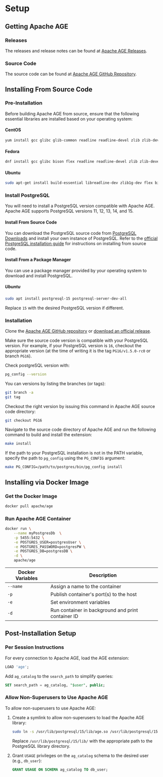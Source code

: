 # Setup

## Getting Apache AGE

### Releases

The releases and release notes can be found at [Apache AGE Releases](https://github.com/apache/age/releases).

### Source Code

The source code can be found at [Apache AGE GitHub Repository](https://github.com/apache/age).

## Installing From Source Code

### Pre-Installation

Before building Apache AGE from source, ensure that the following essential libraries are installed based on your operating system:

#### CentOS

```bash
yum install gcc glibc glib-common readline readline-devel zlib zlib-devel flex bison
```

#### Fedora

```bash
dnf install gcc glibc bison flex readline readline-devel zlib zlib-devel
```

#### Ubuntu

```bash
sudo apt-get install build-essential libreadline-dev zlib1g-dev flex bison
```

### Install PostgreSQL

You will need to install a PostgreSQL version compatible with Apache AGE. Apache AGE supports PostgreSQL versions 11, 12, 13, 14, and 15.

#### Install From Source Code

You can download the PostgreSQL source code from [PostgreSQL Downloads](https://www.postgresql.org/download/) and install your own instance of PostgreSQL. Refer to the [official PostgreSQL installation guide](https://www.postgresql.org/docs/15/installation.html) for instructions on installing from source code.

#### Install From a Package Manager

You can use a package manager provided by your operating system to download and install PostgreSQL.

##### Ubuntu

```bash
sudo apt install postgresql-15 postgresql-server-dev-all
```

Replace `15` with the desired PostgreSQL version if different.

### Installation

Clone the [Apache AGE GitHub repository](https://github.com/apache/age) or [download an official release](https://github.com/apache/age/releases).

Make sure the source code version is compatible with your PostgreSQL version.
For example, if your PostgreSQL version is `16`, checkout the appropriate version (at the time of writing it is the tag `PG16/v1.5.0-rc0` or branch `PG16`).

Check postgreSQL version with:
```bash
pg_config --version
```

You can versions by listing the branches (or tags):
```bash
git branch -a
git tag
```

Checkout the right version by issuing this command in Apache AGE source code directory:
```bash
git checkout PG16
```

Navigate to the source code directory of Apache AGE and run the following command to build and install the extension:

```bash
make install
```

If the path to your PostgreSQL installation is not in the PATH variable, specify the path to `pg_config` using the `PG_CONFIG` argument:

```bash
make PG_CONFIG=/path/to/postgres/bin/pg_config install
```

## Installing via Docker Image

### Get the Docker Image

```bash
docker pull apache/age
```

### Run Apache AGE Container

```bash
docker run \
    --name myPostgresDb  \
    -p 5455:5432 \
    -e POSTGRES_USER=postgresUser \
    -e POSTGRES_PASSWORD=postgresPW \
    -e POSTGRES_DB=postgresDB \
    -d \
    apache/age
```

| Docker Variables | Description                                        |
| ---------------- | -------------------------------------------------- |
| `--name `        | Assign a name to the container                     |
| `-p`             | Publish container's port(s) to the host            |
| `-e`             | Set environment variables                          |
| `-d`             | Run container in background and print container ID |

## Post-Installation Setup

### Per Session Instructions

For every connection to Apache AGE, load the AGE extension:

```sql
LOAD 'age';
```

Add `ag_catalog` to the `search_path` to simplify queries:

```sql
SET search_path = ag_catalog, "$user", public;
```

### Allow Non-Superusers to Use Apache AGE

To allow non-superusers to use Apache AGE:

1. Create a symlink to allow non-superusers to load the Apache AGE library:

   ```bash
   sudo ln -s /usr/lib/postgresql/15/lib/age.so /usr/lib/postgresql/15/lib/plugins/age.so
   ```

   Replace `/usr/lib/postgresql/15/lib/` with the appropriate path to the PostgreSQL library directory.

2. Grant `USAGE` privileges on the `ag_catalog` schema to the desired user (e.g., `db_user`):

   ```sql
   GRANT USAGE ON SCHEMA ag_catalog TO db_user;
   ```
